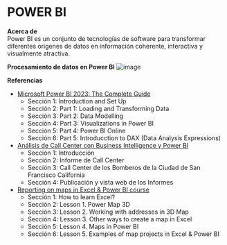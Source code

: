 POWER BI
===

**Acerca de**  
Power BI es un conjunto de tecnologías de software para transformar diferentes origenes de datos en información coherente, interactiva y visualmente atractiva.

**Procesamiento de datos en Power BI**
![image](https://user-images.githubusercontent.com/11231959/118572546-536a4800-b746-11eb-9b4c-c97ffacf2824.png)



**Referencias**  
- [Microsoft Power BI 2023: The Complete Guide](https://www.udemy.com/course/microsoft-power-bi-the-complete-guide/learn/lecture/32357352?start=0#overview)
   - Sección 1: Introduction and Set Up
   - Sección 2: Part 1: Loading and Transforming Data
   - Sección 3: Part 2: Data Modelling
   - Sección 4: Part 3: Visualizations in Power BI
   - Sección 5: Part 4: Power BI Online
   - Sección 6: Part 5: Introducction to DAX (Data Analysis Expressions)
- [Análisis de Call Center con Business Intelligence y Power BI
](https://www.udemy.com/course/power-bi-desarrollo-de-business-intelligence-en-call-center/learn/lecture/28387666?start=0#overview)
   - Sección 1: Introducción
   - Sección 2: Informe de Call Center
   - Sección 3: Call Center de los Bomberos de la Ciudad de San Francisco California
   - Sección 4: Publicación y vista web de los Informes
- [Reporting on maps in Excel & Power BI course
](https://www.udemy.com/course/reporting-on-maps-in-excel-power-bi-course/learn/lecture/30335908?start=0#overview)
   - Sección 1: How to learn Excel?
   - Sección 2: Lesson 1. Power Map 3D
   - Sección 3: Lesson 2. Working with addresses in 3D Map
   - Sección 4: Lesson 3.  Other ways to create a map in Excel
   - Sección 5: Lesson 4. Maps in Power BI
   - Sección 6: Lesson 5. Examples of map projects in Excel & Power BI
   